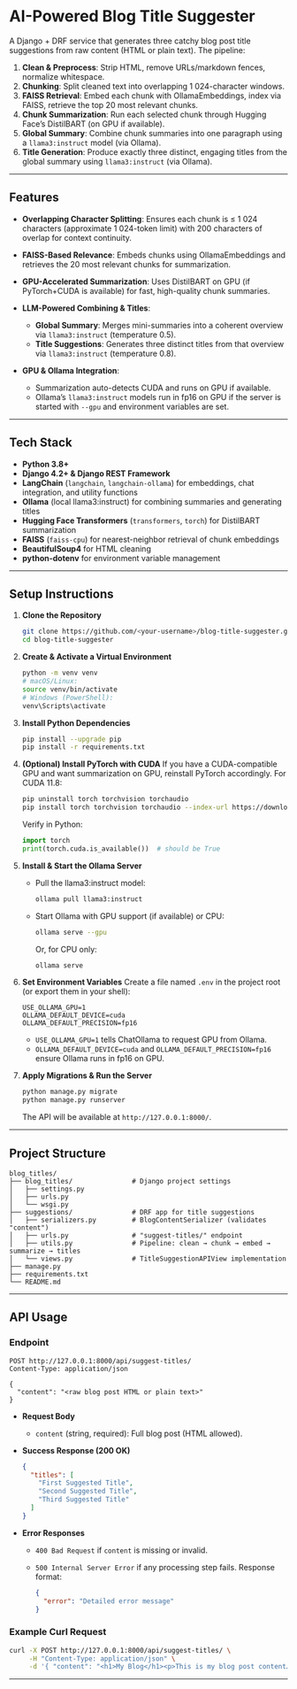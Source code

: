 # AI-Powered Blog Title Suggester

A Django + DRF service that generates three catchy blog post title suggestions from raw content (HTML or plain text). The pipeline:

1. **Clean & Preprocess**: Strip HTML, remove URLs/markdown fences, normalize whitespace.
2. **Chunking**: Split cleaned text into overlapping 1 024-character windows.
3. **FAISS Retrieval**: Embed each chunk with OllamaEmbeddings, index via FAISS, retrieve the top 20 most relevant chunks.
4. **Chunk Summarization**: Run each selected chunk through Hugging Face’s DistilBART (on GPU if available).
5. **Global Summary**: Combine chunk summaries into one paragraph using a `llama3:instruct` model (via Ollama).
6. **Title Generation**: Produce exactly three distinct, engaging titles from the global summary using `llama3:instruct` (via Ollama).

---

## Features

* **Overlapping Character Splitting**: Ensures each chunk is ≤ 1 024 characters (approximate 1 024-token limit) with 200 characters of overlap for context continuity.
* **FAISS-Based Relevance**: Embeds chunks using OllamaEmbeddings and retrieves the 20 most relevant chunks for summarization.
* **GPU-Accelerated Summarization**: Uses DistilBART on GPU (if PyTorch+CUDA is available) for fast, high-quality chunk summaries.
* **LLM-Powered Combining & Titles**:

  * **Global Summary**: Merges mini-summaries into a coherent overview via `llama3:instruct` (temperature 0.5).
  * **Title Suggestions**: Generates three distinct titles from that overview via `llama3:instruct` (temperature 0.8).
* **GPU & Ollama Integration**:

  * Summarization auto-detects CUDA and runs on GPU if available.
  * Ollama’s `llama3:instruct` models run in fp16 on GPU if the server is started with `--gpu` and environment variables are set.

---

## Tech Stack

* **Python 3.8+**
* **Django 4.2+ & Django REST Framework**
* **LangChain** (`langchain`, `langchain-ollama`) for embeddings, chat integration, and utility functions
* **Ollama** (local llama3\:instruct) for combining summaries and generating titles
* **Hugging Face Transformers** (`transformers`, `torch`) for DistilBART summarization
* **FAISS** (`faiss-cpu`) for nearest-neighbor retrieval of chunk embeddings
* **BeautifulSoup4** for HTML cleaning
* **python-dotenv** for environment variable management

---

## Setup Instructions

1. **Clone the Repository**

   ```bash
   git clone https://github.com/<your-username>/blog-title-suggester.git
   cd blog-title-suggester
   ```

2. **Create & Activate a Virtual Environment**

   ```bash
   python -m venv venv
   # macOS/Linux:
   source venv/bin/activate
   # Windows (PowerShell):
   venv\Scripts\activate
   ```

3. **Install Python Dependencies**

   ```bash
   pip install --upgrade pip
   pip install -r requirements.txt
   ```

4. **(Optional) Install PyTorch with CUDA**
   If you have a CUDA-compatible GPU and want summarization on GPU, reinstall PyTorch accordingly. For CUDA 11.8:

   ```bash
   pip uninstall torch torchvision torchaudio
   pip install torch torchvision torchaudio --index-url https://download.pytorch.org/whl/cu118
   ```

   Verify in Python:

   ```python
   import torch
   print(torch.cuda.is_available())  # should be True
   ```

5. **Install & Start the Ollama Server**

   * Pull the llama3\:instruct model:

     ```bash
     ollama pull llama3:instruct
     ```
   * Start Ollama with GPU support (if available) or CPU:

     ```bash
     ollama serve --gpu
     ```

     Or, for CPU only:

     ```bash
     ollama serve
     ```

6. **Set Environment Variables**
   Create a file named `.env` in the project root (or export them in your shell):

   ```
   USE_OLLAMA_GPU=1
   OLLAMA_DEFAULT_DEVICE=cuda
   OLLAMA_DEFAULT_PRECISION=fp16
   ```

   * `USE_OLLAMA_GPU=1` tells ChatOllama to request GPU from Ollama.
   * `OLLAMA_DEFAULT_DEVICE=cuda` and `OLLAMA_DEFAULT_PRECISION=fp16` ensure Ollama runs in fp16 on GPU.

7. **Apply Migrations & Run the Server**

   ```bash
   python manage.py migrate
   python manage.py runserver
   ```

   The API will be available at `http://127.0.0.1:8000/`.

---

## Project Structure

```
blog_titles/
├── blog_titles/               # Django project settings
│   ├── settings.py
│   ├── urls.py
│   └── wsgi.py
├── suggestions/               # DRF app for title suggestions
│   ├── serializers.py         # BlogContentSerializer (validates "content")
│   ├── urls.py                # "suggest-titles/" endpoint
│   ├── utils.py               # Pipeline: clean → chunk → embed → summarize → titles
│   └── views.py               # TitleSuggestionAPIView implementation
├── manage.py
├── requirements.txt
└── README.md
```

---

## API Usage

### Endpoint

```
POST http://127.0.0.1:8000/api/suggest-titles/
Content-Type: application/json

{
  "content": "<raw blog post HTML or plain text>"
}
```

* **Request Body**

  * `content` (string, required): Full blog post (HTML allowed).

* **Success Response (200 OK)**

  ```json
  {
    "titles": [
      "First Suggested Title",
      "Second Suggested Title",
      "Third Suggested Title"
    ]
  }
  ```

* **Error Responses**

  * `400 Bad Request` if `content` is missing or invalid.
  * `500 Internal Server Error` if any processing step fails. Response format:

    ```json
    {
      "error": "Detailed error message"
    }
    ```

### Example Curl Request

```bash
curl -X POST http://127.0.0.1:8000/api/suggest-titles/ \
     -H "Content-Type: application/json" \
     -d '{ "content": "<h1>My Blog</h1><p>This is my blog post content…</p>" }'
```
---
